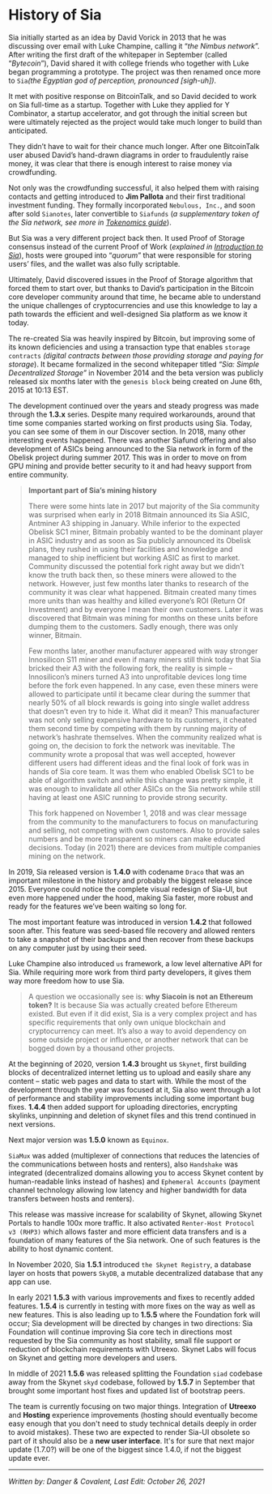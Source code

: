 # History of Sia
Sia initially started as an idea by David Vorick in 2013 that he was discussing over email with Luke Champine, calling it “*the Nimbus network*”. After writing the first draft of the whitepaper in September (called “*Bytecoin*”), David shared it with college friends who together with Luke began programming a prototype. The project was then renamed once more to `Sia`*(the Egyptian god of perception, pronounced [sigh-uh])*.

It met with positive response on BitcoinTalk, and so David decided to work on Sia full-time as a startup. Together with Luke they applied for Y Combinator, a startup accelerator, and got through the initial screen but were ultimately rejected as the project would take much longer to build than anticipated.

They didn’t have to wait for their chance much longer. After one BitcoinTalk user abused David’s hand-drawn diagrams in order to fraudulently raise money, it was clear that there is enough interest to raise money via crowdfunding.

Not only was the crowdfunding successful, it also helped them with raising contacts and getting introduced to **Jim Pallota** and their first traditional investment funding. They formally incorporated `Nebulous, Inc.`, and soon after sold `Sianotes`, later convertible to `Siafunds` (*a supplementary token of the Sia network, see more in [Tokenomics guide](/how-does-it-work/sia-guides/tokenomics.html)*).


But Sia was a very different project back then. It used Proof of Storage consensus instead of the current Proof of Work (*explained in [Introduction to Sia](/how-does-it-work/introduction-to-sia-and-skynet.html)*), hosts were grouped into “*quorum*” that were responsible for storing users’ files, and the wallet was also fully scriptable.

Ultimately, David discovered issues in the Proof of Storage algorithm that forced them to start over, but thanks to David’s participation in the Bitcoin core developer community around that time, he became able to understand the unique challenges of cryptocurrencies and use this knowledge to lay a path towards the efficient and well-designed Sia platform as we know it today.

The re-created Sia was heavily inspired by Bitcoin, but improving some of its known deficiencies and using a transaction type that enables `storage contracts` *(digital contracts between those providing storage and paying for storage*). It became formalized in the second whitepaper titled *“Sia: Simple Decentralized Storage”* in November 2014 and the beta version was publicly released six months later with the `genesis block` being created on June 6th, 2015 at 10:13 EST.

The development continued over the years and steady progress was made through the **1.3.x** series. Despite many required workarounds, around that time some companies started working on first products using Sia. Today, you can see some of them in our Discover section. In 2018, many other interesting events happened. There was another Siafund offering and also development of ASICs being announced to the Sia network in form of the Obelisk project during summer 2017. This was in order to move on from GPU mining and provide better security to it and had heavy support from entire community.

>**Important part of Sia’s mining history**
>
>There were some hints late in 2017 but majority of the Sia community was surprised when early in 2018 Bitmain announced its Sia ASIC, Antminer A3 shipping in January. While inferior to the expected Obelisk SC1 miner, Bitmain probably wanted to be the dominant player in ASIC industry and as soon as Sia publicly announced its Obelisk plans, they rushed in using their facilities and knowledge and managed to ship inefficient but working ASIC as first to market. Community discussed the potential fork right away but we didn’t know the truth back then, so these miners were allowed to the network. However, just few months later thanks to research of the community it was clear what happened. Bitmain created many times more units than was healthy and killed everyone’s ROI (Return Of Investment) and by everyone I mean their own customers. Later it was discovered that Bitmain was mining for months on these units before dumping them to the customers. Sadly enough, there was only winner, Bitmain.
>
>Few months later, another manufacturer appeared with way stronger Innosilicon S11 miner and even if many miners still think today that Sia bricked their A3 with the following fork, the reality is simple – Innosilicon’s miners turned A3 into unprofitable devices long time before the fork even happened. In any case, even these miners were allowed to participate until it became clear during the summer that nearly 50% of all block rewards is going into single wallet address that doesn’t even try to hide it. What did it mean? This manuafacturer was not only selling expensive hardware to its customers, it cheated them second time by competing with them by running majority of network’s hashrate themselves. When the community realized what is going on, the decision to fork the network was inevitable. The community wrote a proposal that was well accepted, however different users had different ideas and the final look of fork was in hands of Sia core team. It was them who enabled Obelisk SC1 to be able of algorithm switch and while this change was pretty simple, it was enough to invalidate all other ASICs on the Sia network while still having at least one ASIC running to provide strong security.
>
>This fork happened on November 1, 2018 and was clear message from the community to the manufacturers to focus on manufacturing and selling, not competing with own customers. Also to provide sales numbers and be more transparent so miners can make educated decisions. Today (in 2021) there are devices from multiple companies mining on the network.

In 2019, Sia released version is **1.4.0** with codename `Draco` that was an important milestone in the history and probably the biggest release since 2015. Everyone could notice the complete visual redesign of Sia-UI, but even more happened under the hood, making Sia faster, more robust and ready for the features we’ve been waiting so long for.

The most important feature was introduced in version **1.4.2** that followed soon after. This feature was seed-based file recovery and allowed renters to take a snapshot of their backups and then recover from these backups on any computer just by using their seed.

Luke Champine also introduced `us` framework, a low level alternative API for Sia. While requiring more work from third party developers, it gives them way more freedom how to use Sia.

>A question we occasionally see is: **why Siacoin is not an Ethereum token?** It is because Sia was actually created before Ethereum existed. But even if it did exist, Sia is a very complex project and has specific requirements that only own unique blockchain and cryptocurrency can meet. It’s also a way to avoid dependency on some outside project or influence, or another network that can be bogged down by a thousand other projects.

At the beginning of 2020, version **1.4.3** brought us `Skynet`, first building blocks of decentralized internet letting us to upload and easily share any content – static web pages and data to start with. While the most of the development through the year was focused at it, Sia also went through a lot of performance and stability improvements including some important bug fixes. **1.4.4** then added support for uploading directories, encrypting skylinks, unpinning and deletion of skynet files and this trend continued in next versions.

Next major version was **1.5.0** known as `Equinox`.

`SiaMux` was added (multiplexer of connections that reduces the latencies of the communications between hosts and renters), also `Handshake` was integrated (decentralized domains allowing you to access Skynet content by human-readable links instead of hashes) and `Ephemeral Accounts` (payment channel technology allowing low latency and higher bandwidth for data transfers between hosts and renters).

This release was massive increase for scalability of Skynet, allowing Skynet Portals to handle 100x more traffic. It also activated `Renter-Host Protocol v3 (RHP3)` which allows faster and more efficient data transfers and is a foundation of many features of the Sia network. One of such features is the ability to host dynamic content.

In November 2020, Sia **1.5.1** introduced `the Skynet Registry`, a database layer on hosts that powers `SkyDB`, a mutable decentralized database that any app can use.

In early 2021 **1.5.3** with various improvements and fixes to recently added features. **1.5.4** is currently in testing with more fixes on the way as well as new features. This is also leading up to **1.5.5** where the Foundation fork will occur; Sia development will be directed by changes in two directions: Sia Foundation will continue improving Sia core tech in directions most requested by the Sia community as host stability, small file support or reduction of blockchain requirements with Utreexo. Skynet Labs will focus on Skynet and getting more developers and users.

In middle of 2021 **1.5.6** was released splitting the Foundation `siad` codebase away from the Skynet `skyd` codebase, followed by **1.5.7** in September that brought some important host fixes and updated list of bootstrap peers.

The team is currently focusing on two major things. Integration of **Utreexo** and **Hosting** experience improvements (hosting should eventually become easy enough that you don't need to study technical details deeply in order to avoid mistakes). These two are expected to render Sia-UI obsolete so part of it should also be a **new user interface**. It's for sure that next major update (1.7.0?) will be one of the biggest since 1.4.0, if not the biggest update ever.

---
*Written by: Danger & Covalent, Last Edit: October 26, 2021*
